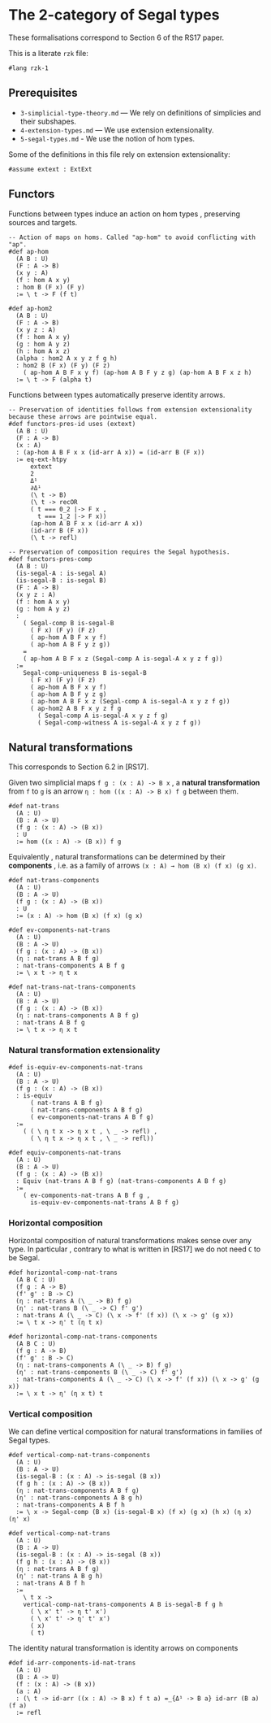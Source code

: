 # The 2-category of Segal types

These formalisations correspond to Section 6 of the RS17 paper.

This is a literate `rzk` file:

```rzk
#lang rzk-1
```

## Prerequisites

- `3-simplicial-type-theory.md` — We rely on definitions of simplicies and their
  subshapes.
- `4-extension-types.md` — We use extension extensionality.
- `5-segal-types.md` - We use the notion of hom types.

Some of the definitions in this file rely on extension extensionality:

```rzk
#assume extext : ExtExt
```

## Functors

Functions between types induce an action on hom types , preserving sources and
targets.

```rzk title="RS17, Section 6.1"
-- Action of maps on homs. Called "ap-hom" to avoid conflicting with "ap".
#def ap-hom
  (A B : U)
  (F : A -> B)
  (x y : A)
  (f : hom A x y)
  : hom B (F x) (F y)
  := \ t -> F (f t)

#def ap-hom2
  (A B : U)
  (F : A -> B)
  (x y z : A)
  (f : hom A x y)
  (g : hom A y z)
  (h : hom A x z)
  (alpha : hom2 A x y z f g h)
  : hom2 B (F x) (F y) (F z)
    ( ap-hom A B F x y f) (ap-hom A B F y z g) (ap-hom A B F x z h)
  := \ t -> F (alpha t)
```

Functions between types automatically preserve identity arrows.

```rzk title="RS17, Proposition 6.1.a"
-- Preservation of identities follows from extension extensionality because these arrows are pointwise equal.
#def functors-pres-id uses (extext)
  (A B : U)
  (F : A -> B)
  (x : A)
  : (ap-hom A B F x x (id-arr A x)) = (id-arr B (F x))
  := eq-ext-htpy
      extext
      2
      Δ¹
      ∂Δ¹
      (\ t -> B)
      (\ t -> recOR
      ( t === 0_2 |-> F x ,
        t === 1_2 |-> F x))
      (ap-hom A B F x x (id-arr A x))
      (id-arr B (F x))
      (\ t -> refl)
```

```rzk title="RS17, Proposition 6.1.b"
-- Preservation of composition requires the Segal hypothesis.
#def functors-pres-comp
  (A B : U)
  (is-segal-A : is-segal A)
  (is-segal-B : is-segal B)
  (F : A -> B)
  (x y z : A)
  (f : hom A x y)
  (g : hom A y z)
  :
    ( Segal-comp B is-segal-B
      ( F x) (F y) (F z)
      ( ap-hom A B F x y f)
      ( ap-hom A B F y z g))
    =
    ( ap-hom A B F x z (Segal-comp A is-segal-A x y z f g))
  :=
    Segal-comp-uniqueness B is-segal-B
      ( F x) (F y) (F z)
      ( ap-hom A B F x y f)
      ( ap-hom A B F y z g)
      ( ap-hom A B F x z (Segal-comp A is-segal-A x y z f g))
      ( ap-hom2 A B F x y z f g
        ( Segal-comp A is-segal-A x y z f g)
        ( Segal-comp-witness A is-segal-A x y z f g))
```

## Natural transformations

This corresponds to Section 6.2 in [RS17].

Given two simplicial maps `f g : (x : A) -> B x` , a **natural transformation**
from `f` to `g` is an arrow `η : hom ((x : A) -> B x) f g` between them.

```rzk
#def nat-trans
  (A : U)
  (B : A -> U)
  (f g : (x : A) -> (B x))
  : U
  := hom ((x : A) -> (B x)) f g
```

Equivalently , natural transformations can be determined by their **components**
, i.e. as a family of arrows `(x : A) → hom (B x) (f x) (g x)`.

```rzk
#def nat-trans-components
  (A : U)
  (B : A -> U)
  (f g : (x : A) -> (B x))
  : U
  := (x : A) -> hom (B x) (f x) (g x)
```

```rzk
#def ev-components-nat-trans
  (A : U)
  (B : A -> U)
  (f g : (x : A) -> (B x))
  (η : nat-trans A B f g)
  : nat-trans-components A B f g
  := \ x t -> η t x

#def nat-trans-nat-trans-components
  (A : U)
  (B : A -> U)
  (f g : (x : A) -> (B x))
  (η : nat-trans-components A B f g)
  : nat-trans A B f g
  := \ t x -> η x t
```

### Natural transformation extensionality

```rzk title="RS17, Proposition 6.3"
#def is-equiv-ev-components-nat-trans
  (A : U)
  (B : A -> U)
  (f g : (x : A) -> (B x))
  : is-equiv
      ( nat-trans A B f g)
      ( nat-trans-components A B f g)
      ( ev-components-nat-trans A B f g)
  :=
    ( ( \ η t x -> η x t , \ _ -> refl) ,
      ( \ η t x -> η x t , \ _ -> refl))

#def equiv-components-nat-trans
  (A : U)
  (B : A -> U)
  (f g : (x : A) -> (B x))
  : Equiv (nat-trans A B f g) (nat-trans-components A B f g)
  :=
    ( ev-components-nat-trans A B f g ,
      is-equiv-ev-components-nat-trans A B f g)
```

### Horizontal composition

Horizontal composition of natural transformations makes sense over any type. In
particular , contrary to what is written in [RS17] we do not need `C` to be
Segal.

```rzk
#def horizontal-comp-nat-trans
  (A B C : U)
  (f g : A -> B)
  (f' g' : B -> C)
  (η : nat-trans A (\ _ -> B) f g)
  (η' : nat-trans B (\ _ -> C) f' g')
  : nat-trans A (\ _ -> C) (\ x -> f' (f x)) (\ x -> g' (g x))
  := \ t x -> η' t (η t x)

#def horizontal-comp-nat-trans-components
  (A B C : U)
  (f g : A -> B)
  (f' g' : B -> C)
  (η : nat-trans-components A (\ _ -> B) f g)
  (η' : nat-trans-components B (\ _ -> C) f' g')
  : nat-trans-components A (\ _ -> C) (\ x -> f' (f x)) (\ x -> g' (g x))
  := \ x t -> η' (η x t) t
```

### Vertical composition

We can define vertical composition for natural transformations in families of
Segal types.

```rzk
#def vertical-comp-nat-trans-components
  (A : U)
  (B : A -> U)
  (is-segal-B : (x : A) -> is-segal (B x))
  (f g h : (x : A) -> (B x))
  (η : nat-trans-components A B f g)
  (η' : nat-trans-components A B g h)
  : nat-trans-components A B f h
  := \ x -> Segal-comp (B x) (is-segal-B x) (f x) (g x) (h x) (η x) (η' x)

#def vertical-comp-nat-trans
  (A : U)
  (B : A -> U)
  (is-segal-B : (x : A) -> is-segal (B x))
  (f g h : (x : A) -> (B x))
  (η : nat-trans A B f g)
  (η' : nat-trans A B g h)
  : nat-trans A B f h
  :=
    \ t x ->
    vertical-comp-nat-trans-components A B is-segal-B f g h
      ( \ x' t' -> η t' x')
      ( \ x' t' -> η' t' x')
      ( x)
      ( t)
```

The identity natural transformation is identity arrows on components

```rzk title="RS17, Proposition 6.5(ii)"
#def id-arr-components-id-nat-trans
  (A : U)
  (B : A -> U)
  (f : (x : A) -> (B x))
  (a : A)
  : (\ t -> id-arr ((x : A) -> B x) f t a) =_{Δ¹ -> B a} id-arr (B a) (f a)
  := refl
```
